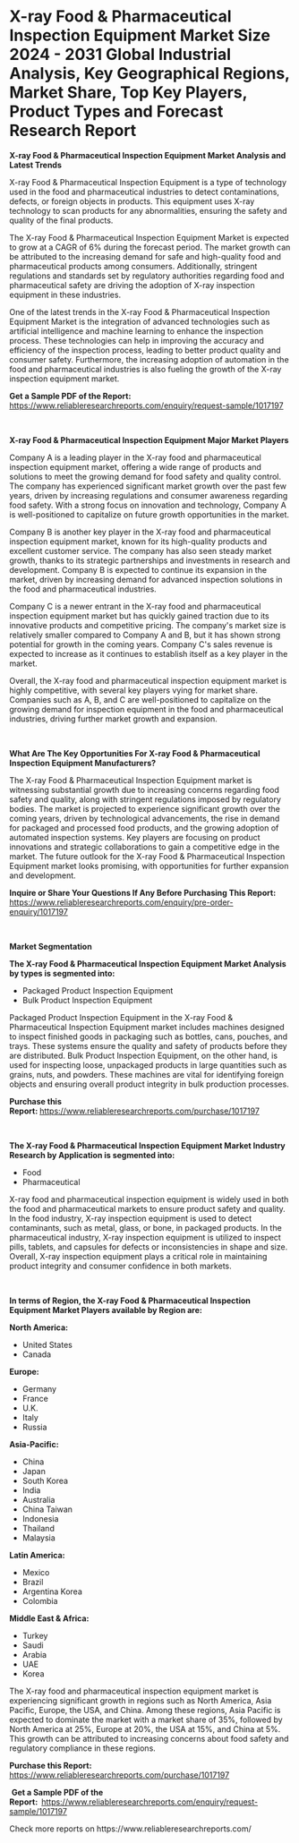 <p><h1>X-ray Food & Pharmaceutical Inspection Equipment Market Size 2024 - 2031 Global Industrial Analysis, Key Geographical Regions, Market Share, Top Key Players, Product Types and Forecast Research Report</h1></p><p><strong>X-ray Food & Pharmaceutical Inspection Equipment Market Analysis and Latest Trends</strong></p>
<p><p>X-ray Food & Pharmaceutical Inspection Equipment is a type of technology used in the food and pharmaceutical industries to detect contaminations, defects, or foreign objects in products. This equipment uses X-ray technology to scan products for any abnormalities, ensuring the safety and quality of the final products.</p><p>The X-ray Food & Pharmaceutical Inspection Equipment Market is expected to grow at a CAGR of 6% during the forecast period. The market growth can be attributed to the increasing demand for safe and high-quality food and pharmaceutical products among consumers. Additionally, stringent regulations and standards set by regulatory authorities regarding food and pharmaceutical safety are driving the adoption of X-ray inspection equipment in these industries.</p><p>One of the latest trends in the X-ray Food & Pharmaceutical Inspection Equipment Market is the integration of advanced technologies such as artificial intelligence and machine learning to enhance the inspection process. These technologies can help in improving the accuracy and efficiency of the inspection process, leading to better product quality and consumer safety. Furthermore, the increasing adoption of automation in the food and pharmaceutical industries is also fueling the growth of the X-ray inspection equipment market.</p></p>
<p><strong>Get a Sample PDF of the Report:&nbsp;</strong> <a href="https://www.reliableresearchreports.com/enquiry/request-sample/1017197">https://www.reliableresearchreports.com/enquiry/request-sample/1017197</a></p>
<p>&nbsp;</p>
<p><strong>X-ray Food & Pharmaceutical Inspection Equipment Major Market Players</strong></p>
<p><p>Company A is a leading player in the X-ray food and pharmaceutical inspection equipment market, offering a wide range of products and solutions to meet the growing demand for food safety and quality control. The company has experienced significant market growth over the past few years, driven by increasing regulations and consumer awareness regarding food safety. With a strong focus on innovation and technology, Company A is well-positioned to capitalize on future growth opportunities in the market.</p><p>Company B is another key player in the X-ray food and pharmaceutical inspection equipment market, known for its high-quality products and excellent customer service. The company has also seen steady market growth, thanks to its strategic partnerships and investments in research and development. Company B is expected to continue its expansion in the market, driven by increasing demand for advanced inspection solutions in the food and pharmaceutical industries.</p><p>Company C is a newer entrant in the X-ray food and pharmaceutical inspection equipment market but has quickly gained traction due to its innovative products and competitive pricing. The company's market size is relatively smaller compared to Company A and B, but it has shown strong potential for growth in the coming years. Company C's sales revenue is expected to increase as it continues to establish itself as a key player in the market.</p><p>Overall, the X-ray food and pharmaceutical inspection equipment market is highly competitive, with several key players vying for market share. Companies such as A, B, and C are well-positioned to capitalize on the growing demand for inspection equipment in the food and pharmaceutical industries, driving further market growth and expansion.</p></p>
<p>&nbsp;</p>
<p><strong>What Are The Key Opportunities For X-ray Food & Pharmaceutical Inspection Equipment Manufacturers?</strong></p>
<p><p>The X-ray Food & Pharmaceutical Inspection Equipment market is witnessing substantial growth due to increasing concerns regarding food safety and quality, along with stringent regulations imposed by regulatory bodies. The market is projected to experience significant growth over the coming years, driven by technological advancements, the rise in demand for packaged and processed food products, and the growing adoption of automated inspection systems. Key players are focusing on product innovations and strategic collaborations to gain a competitive edge in the market. The future outlook for the X-ray Food & Pharmaceutical Inspection Equipment market looks promising, with opportunities for further expansion and development.</p></p>
<p><strong>Inquire or Share Your Questions If Any Before Purchasing This Report:</strong> <a href="https://www.reliableresearchreports.com/enquiry/pre-order-enquiry/1017197">https://www.reliableresearchreports.com/enquiry/pre-order-enquiry/1017197</a></p>
<p>&nbsp;</p>
<p><strong>Market Segmentation</strong></p>
<p><strong>The X-ray Food & Pharmaceutical Inspection Equipment Market Analysis by types is segmented into:</strong></p>
<p><ul><li>Packaged Product Inspection Equipment</li><li>Bulk Product Inspection Equipment</li></ul></p>
<p><p>Packaged Product Inspection Equipment in the X-ray Food & Pharmaceutical Inspection Equipment market includes machines designed to inspect finished goods in packaging such as bottles, cans, pouches, and trays. These systems ensure the quality and safety of products before they are distributed. Bulk Product Inspection Equipment, on the other hand, is used for inspecting loose, unpackaged products in large quantities such as grains, nuts, and powders. These machines are vital for identifying foreign objects and ensuring overall product integrity in bulk production processes.</p></p>
<p><strong>Purchase this Report:&nbsp;</strong><a href="https://www.reliableresearchreports.com/purchase/1017197">https://www.reliableresearchreports.com/purchase/1017197</a></p>
<p>&nbsp;</p>
<p><strong>The X-ray Food & Pharmaceutical Inspection Equipment Market Industry Research by Application is segmented into:</strong></p>
<p><ul><li>Food</li><li>Pharmaceutical</li></ul></p>
<p><p>X-ray food and pharmaceutical inspection equipment is widely used in both the food and pharmaceutical markets to ensure product safety and quality. In the food industry, X-ray inspection equipment is used to detect contaminants, such as metal, glass, or bone, in packaged products. In the pharmaceutical industry, X-ray inspection equipment is utilized to inspect pills, tablets, and capsules for defects or inconsistencies in shape and size. Overall, X-ray inspection equipment plays a critical role in maintaining product integrity and consumer confidence in both markets.</p></p>
<p>&nbsp;</p>
<p><strong>In terms of Region, the X-ray Food & Pharmaceutical Inspection Equipment Market Players available by Region are:</strong></p>
<p>
    <p> <strong> North America: </strong>
        <ul>
            <li>United States</li>
            <li>Canada</li>
        </ul>
        </p> 
    <p> <strong> Europe: </strong>
        <ul>
            <li>Germany</li>
            <li>France</li>
            <li>U.K.</li>
            <li>Italy</li>
            <li>Russia</li>
        </ul>
        </p> 
    <p> <strong> Asia-Pacific: </strong>
        <ul>
            <li>China</li>
            <li>Japan</li>
            <li>South Korea</li>
            <li>India</li>
            <li>Australia</li>
            <li>China Taiwan</li>
            <li>Indonesia</li>
            <li>Thailand</li>
            <li>Malaysia</li>
        </ul>
        </p> 
    <p> <strong> Latin America: </strong>
        <ul>
            <li>Mexico</li>
            <li>Brazil</li>
            <li>Argentina Korea</li>
            <li>Colombia</li>
        </ul>
        </p> 
    <p> <strong> Middle East & Africa: </strong>
        <ul>
            <li>Turkey</li>
            <li>Saudi</li>
            <li>Arabia</li>
            <li>UAE</li>
            <li>Korea</li>
        </ul>
    </p>
    </p>
<p><p>The X-ray food and pharmaceutical inspection equipment market is experiencing significant growth in regions such as North America, Asia Pacific, Europe, the USA, and China. Among these regions, Asia Pacific is expected to dominate the market with a market share of 35%, followed by North America at 25%, Europe at 20%, the USA at 15%, and China at 5%. This growth can be attributed to increasing concerns about food safety and regulatory compliance in these regions.</p></p>
<p><strong>Purchase this Report: </strong><a href="https://www.reliableresearchreports.com/purchase/1017197">https://www.reliableresearchreports.com/purchase/1017197</a></p>
<p>&nbsp;<strong>Get a Sample PDF of the Report:&nbsp;&nbsp;</strong><a href="https://www.reliableresearchreports.com/enquiry/request-sample/1017197">https://www.reliableresearchreports.com/enquiry/request-sample/1017197</a></p>
<p><strong></strong></p>
<p>Check more reports on https://www.reliableresearchreports.com/</p>